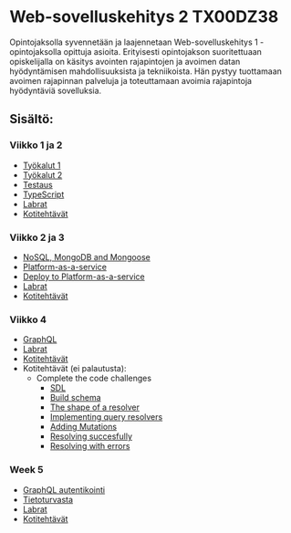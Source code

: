 # Web-sovelluskehitys 2 TX00DZ38

Opintojaksolla syvennetään ja laajennetaan Web-sovelluskehitys 1 -opintojaksolla opittuja asioita.
Erityisesti opintojakson suoritettuaan opiskelijalla on käsitys avointen rajapintojen ja avoimen datan hyödyntämisen mahdollisuuksista ja tekniikoista. Hän pystyy tuottamaan avoimen rajapinnan palveluja ja toteuttamaan avoimia rajapintoja hyödyntäviä sovelluksia.

## Sisältö:
### Viikko 1 ja 2
- [Työkalut 1](week1/tools_pt1.md)
- [Työkalut 2](week1/tools_pt2.md)
- [Testaus](week1/testing.md)
- [TypeScript](week1/typescript.md)
- [Labrat](week1/lab-assignments.md)
- [Kotitehtävät](assignments.md#week-1)

### Viikko 2 ja 3
- [NoSQL, MongoDB and Mongoose](week2/nosql-mongodb-mongoose.md)
- [Platform-as-a-service](week2/cloud-computing.md)
- [Deploy to Platform-as-a-service](week2/deploy_on_azure.md)
- [Labrat](week2/lab-assignments.md)
- [Kotitehtävät](assignments.md#week-2)

### Viikko 4
- [GraphQL](./week3/graphql.md)
- [Labrat](week3/lab-assignments.md)
- [Kotitehtävät](assignments.md#week-3)
- Kotitehtävät (ei palautusta):
    - Complete the code challenges
        - [SDL](https://www.apollographql.com/tutorials/lift-off-part1/03-schema-definition-language-sdl)
        - [Build schema](https://www.apollographql.com/tutorials/lift-off-part1/04-building-our-schema)
        - [The shape of a resolver](https://www.apollographql.com/tutorials/lift-off-part2/05-the-shape-of-a-resolver)
        - [Implementing query resolvers](https://www.apollographql.com/tutorials/lift-off-part2/06-implementing-query-resolvers)
        - [Adding Mutations](https://www.apollographql.com/tutorials/lift-off-part4/03-adding-a-mutation-to-our-schema)
        - [Resolving succesfully](https://www.apollographql.com/tutorials/lift-off-part4/05-resolving-a-mutation-successfully)
        - [Resolving with errors](https://www.apollographql.com/tutorials/lift-off-part4/06-resolving-a-mutation-with-errors)

### Week 5
- [GraphQL autentikointi](./week4/grqphql-auth.md)
- [Tietoturvasta](week4/https-hash-helmet.md)
- [Labrat](week4/lab-assignments.md)
- [Kotitehtävät](assignments.md)
